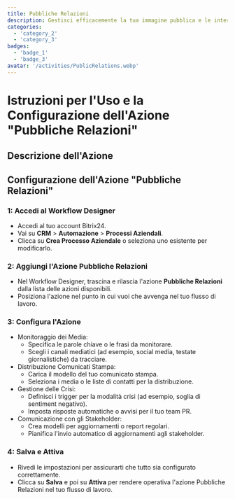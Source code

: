 ```yaml
---
title: Pubbliche Relazioni
description: Gestisci efficacemente la tua immagine pubblica e le interazioni con i media.
categories: 
  - 'category_2'
  - 'category_3'
badges: 
  - 'badge_1'
  - 'badge_3'
avatar: '/activities/PublicRelations.webp'
---
```

# Istruzioni per l'Uso e la Configurazione dell'Azione "Pubbliche Relazioni"

## Descrizione dell'Azione

## **Configurazione dell'Azione "Pubbliche Relazioni"**

### 1: Accedi al Workflow Designer
- Accedi al tuo account Bitrix24.
- Vai su **CRM** > **Automazione** > **Processi Aziendali**.
- Clicca su **Crea Processo Aziendale** o seleziona uno esistente per modificarlo.

### 2: Aggiungi l'Azione Pubbliche Relazioni
- Nel Workflow Designer, trascina e rilascia l'azione **Pubbliche Relazioni** dalla lista delle azioni disponibili.
- Posiziona l'azione nel punto in cui vuoi che avvenga nel tuo flusso di lavoro.

### 3: Configura l'Azione
- Monitoraggio dei Media:
  - Specifica le parole chiave o le frasi da monitorare.
  - Scegli i canali mediatici (ad esempio, social media, testate giornalistiche) da tracciare.
- Distribuzione Comunicati Stampa:
  - Carica il modello del tuo comunicato stampa.
  - Seleziona i media o le liste di contatti per la distribuzione.
- Gestione delle Crisi:
  - Definisci i trigger per la modalità crisi (ad esempio, soglia di sentiment negativo).
  - Imposta risposte automatiche o avvisi per il tuo team PR.
- Comunicazione con gli Stakeholder:
  - Crea modelli per aggiornamenti o report regolari.
  - Pianifica l'invio automatico di aggiornamenti agli stakeholder.

### 4: Salva e Attiva
- Rivedi le impostazioni per assicurarti che tutto sia configurato correttamente.
- Clicca su **Salva** e poi su **Attiva** per rendere operativa l'azione Pubbliche Relazioni nel tuo flusso di lavoro.